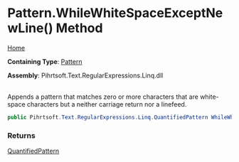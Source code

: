 # Pattern\.WhileWhiteSpaceExceptNewLine\(\) Method

[Home](../../../../../../README.md)

**Containing Type**: [Pattern](../README.md)

**Assembly**: Pihrtsoft\.Text\.RegularExpressions\.Linq\.dll

\
Appends a pattern that matches zero or more characters that are white\-space characters but a neither carriage return nor a linefeed\.

```csharp
public Pihrtsoft.Text.RegularExpressions.Linq.QuantifiedPattern WhileWhiteSpaceExceptNewLine()
```

### Returns

[QuantifiedPattern](../../QuantifiedPattern/README.md)

